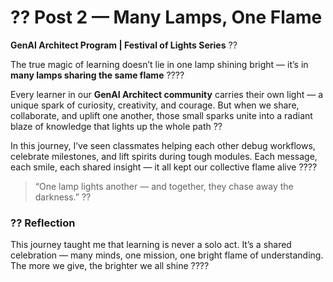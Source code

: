 ﻿# ?? Post 2 — Many Lamps, One Flame
**GenAI Architect Program | Festival of Lights Series** ??  

The true magic of learning doesn’t lie in one lamp shining bright — it’s in **many lamps sharing the same flame** ????  

Every learner in our **GenAI Architect community** carries their own light — a unique spark of curiosity, creativity, and courage. But when we share, collaborate, and uplift one another, those small sparks unite into a radiant blaze of knowledge that lights up the whole path ??  

In this journey, I’ve seen classmates helping each other debug workflows, celebrate milestones, and lift spirits during tough modules. Each message, each smile, each shared insight — it all kept our collective flame alive ????  

> “One lamp lights another — and together, they chase away the darkness.” ??  

### ?? Reflection
This journey taught me that learning is never a solo act. It’s a shared celebration — many minds, one mission, one bright flame of understanding.  
The more we give, the brighter we all shine ????  

